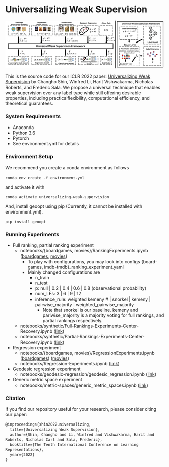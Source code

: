 # Universalizing Weak Supervision 

![framework](assets/uws_figure.png)

This is the source code for our ICLR 2022 paper: [Universalizing Weak Supervision](https://arxiv.org/pdf/2112.03865.pdf) by Changho Shin, Winfred Li, Harit Vishwakarma, Nicholas Roberts, and Frederic Sala. We propose a universal technique that enables weak supervision over any label type while still offering desirable properties, including practicalflexibility, computational efficiency, and theoretical guarantees.



### System Requirements

* Anaconda
* Python 3.6
* Pytorch
* See environment.yml for details

### Environment Setup

We recommend you create a conda environment as follows

```
conda env create -f environment.yml
```

and activate it with

```
conda activate universalizing-weak-supervision
```

And, install geoopt using pip (Currently, it cannot be installed with environment.yml).

```
pip install geoopt
```


### Running Experiments

* Full ranking, partial ranking experiment
  * notebooks/{boardgames, movies}/RankingExperiments.ipynb ([boardgames](https://github.com/Sala-Group/universalizing-weak-supervision/blob/master/notebooks/boardgames/RankingExperiments.ipynb), [movies](https://github.com/Sala-Group/universalizing-weak-supervision/blob/master/notebooks/movies/RankingExperiments.ipynb))
    * To play with configurations, you may look into configs {board-games, imdb-tmdb}_ranking_experiment.yaml
    * Mainly changed configurations are
      * n_train
      * n_test
      * p: null | 0.2 | 0.4 | 0.6 | 0.8 (observational probability)
      * num_LFs: 3 | 6 | 9 | 12
      * inference_rule: weighted kemeny # | snorkel | kemeny | pairwise_majority | weighted_pairwise_majority
        * Note that snorkel is our baseline. kemeny and pariwise_majority is a majority voting for full rankings, and partial rankings respectively.
  * notebooks/synthetic/Full-Rankings-Experiments-Center-Recovery.ipynb ([link](https://github.com/Sala-Group/universalizing-weak-supervision/blob/master/notebooks/synthetic/Full-Rankings-Experiments-Center-Recovery.ipynb))
  * notebooks/synthetic/Partial-Rankings-Experiments-Center-Recovery.ipynb ([link](https://github.com/Sala-Group/universalizing-weak-supervision/blob/master/notebooks/synthetic/Partial-Rankings-Experiments-Center-Recovery.ipynb))
* Regression experiment
  * notebooks/{boardgames, movies}/RegressionExperiments.ipynb ([boardgames](https://github.com/Sala-Group/universalizing-weak-supervision/blob/master/notebooks/boardgames/RegressionExperiments.ipynb)) ([movies](https://github.com/Sala-Group/universalizing-weak-supervision/blob/master/notebooks/movies/RegressionExperiments.ipynb))
  * notebooks/Regression-Experiments.ipynb ([link](https://github.com/Sala-Group/universalizing-weak-supervision/blob/master/notebooks/synthetic/Regression-Experiments.ipynb))
* Geodesic regression experiment
  * notebooks/geodesic-regression/geodesic_regression.ipynb ([link](https://github.com/Sala-Group/universalizing-weak-supervision/blob/master/notebooks/geodesic-regression/geodesic_regression.ipynb))
* Generic metric space experiment
  * notebooks/metric-spaces/generic_metric_spaces.ipynb ([link](https://github.com/Sala-Group/universalizing-weak-supervision/blob/master/notebooks/metric-spaces/generic_metric_spaces.ipynb))

### Citation
If you find our repository useful for your research, please consider citing our paper:
```
@inproceedings{shin2022universalizing,
  title={Universalizing Weak Supervision},
  author={Shin, Changho and Li, Winfred and Vishwakarma, Harit and Roberts, Nicholas Carl and Sala, Frederic},
  booktitle={The Tenth International Conference on Learning Representations},
  year={2022}
}
```
